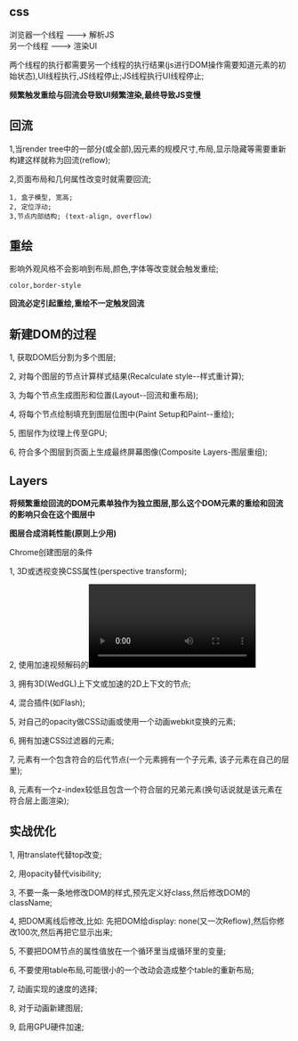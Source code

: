 ## css
浏览器一个线程 ---> 解析JS <br>
另一个线程 ---> 渲染UI

两个线程的执行都需要另一个线程的执行结果(js进行DOM操作需要知道元素的初始状态),UI线程执行,JS线程停止;JS线程执行UI线程停止;

**频繁触发重绘与回流会导致UI频繁渲染,最终导致JS变慢**

## 回流
1,当render tree中的一部分(或全部),因元素的规模尺寸,布局,显示隐藏等需要重新构建这样就称为回流(reflow);

2,页面布局和几何属性改变时就需要回流;

    1, 盒子模型, 宽高;
    2, 定位浮动;
    3,节点内部结构; (text-align, overflow) 
## 重绘

影响外观风格不会影响到布局,颜色,字体等改变就会触发重绘;

    color,border-style
**回流必定引起重绘,重绘不一定触发回流**
## 新建DOM的过程
1, 获取DOM后分割为多个图层;

2, 对每个图层的节点计算样式结果(Recalculate style--样式重计算);

3, 为每个节点生成图形和位置(Layout--回流和重布局);

4, 将每个节点绘制填充到图层位图中(Paint Setup和Paint--重绘);

5, 图层作为纹理上传至GPU;

6, 符合多个图层到页面上生成最终屏幕图像(Composite Layers-图层重组);

## Layers

**将频繁重绘回流的DOM元素单独作为独立图层,那么这个DOM元素的重绘和回流的影响只会在这个图层中**

**图层合成消耗性能(原则上少用)**

Chrome创建图层的条件

1, 3D或透视变换CSS属性(perspective transform);

2, 使用加速视频解码的<video>节点;

3, 拥有3D(WedGL)上下文或加速的2D上下文的<canvas>节点;

4, 混合插件(如Flash);

5, 对自己的opacity做CSS动画或使用一个动画webkit变换的元素;

6, 拥有加速CSS过滤器的元素;

7, 元素有一个包含符合的后代节点(一个元素拥有一个子元素, 该子元素在自己的层里);

8, 元素有一个z-index较低且包含一个符合层的兄弟元素(换句话说就是该元素在符合层上面渲染);

## 实战优化

1, 用translate代替top改变;

2, 用opacity替代visibility;

3, 不要一条一条地修改DOM的样式,预先定义好class,然后修改DOM的className;

4, 把DOM离线后修改,比如: 先把DOM给display: none(又一次Reflow),然后你修改100次,然后再把它显示出来;

5, 不要把DOM节点的属性值放在一个循环里当成循环里的变量;

6, 不要使用table布局,可能很小的一个改动会造成整个table的重新布局;

7, 动画实现的速度的选择;

8, 对于动画新建图层;

9, 启用GPU硬件加速;


















